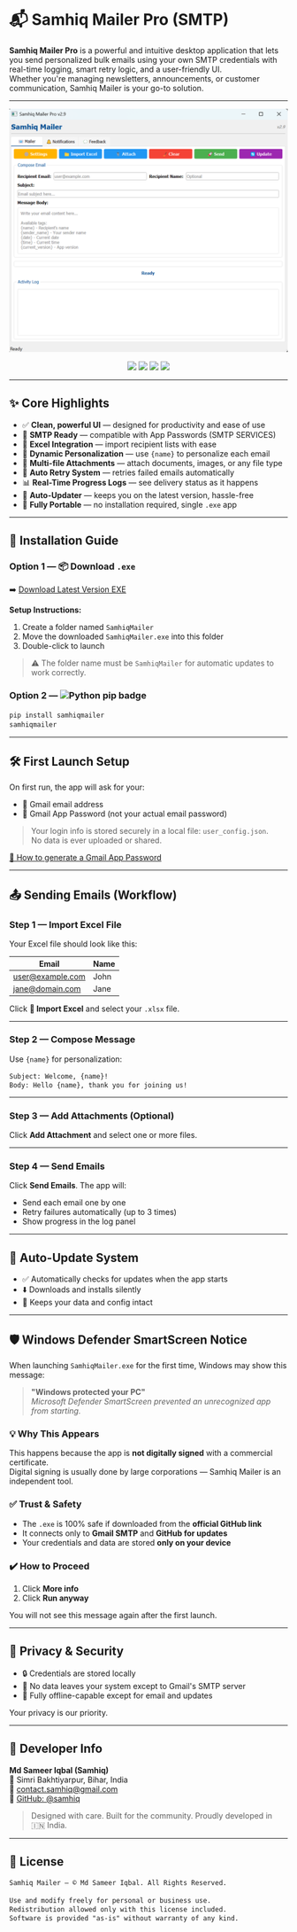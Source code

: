 # 📬 Samhiq Mailer Pro (SMTP)

**Samhiq Mailer Pro** is a powerful and intuitive desktop application that lets you send personalized bulk emails using your own SMTP credentials with real-time logging, smart retry logic, and a user-friendly UI.  
Whether you're managing newsletters, announcements, or customer communication, Samhiq Mailer is your go-to solution.

---

<p align="center">
  <img src="SamhiqMailer.png" alt="Samhiq Mailer Screenshot" width="700">
</p>

<p align="center">
  <img src="https://img.shields.io/badge/SMTP%20Supported-blue?style=flat-square" />
  <img src="https://img.shields.io/badge/Status-Stable-brightgreen?style=flat-square" />
  <img src="https://img.shields.io/badge/Platform-Windows%20%7C%20Linux %20%7C%20 Python-orange?style=flat-square" />
  <img src="https://img.shields.io/badge/License-MIT-red?style=flat-square" />
</p>

---

## ✨ Core Highlights

- ✅ **Clean, powerful UI** — designed for productivity and ease of use  
- 📧 **SMTP Ready** — compatible with App Passwords (SMTP SERVICES) 
- 📂 **Excel Integration** — import recipient lists with ease  
- 📝 **Dynamic Personalization** — use `{name}` to personalize each email  
- 📎 **Multi-file Attachments** — attach documents, images, or any file type  
- 🔄 **Auto Retry System** — retries failed emails automatically  
- 📊 **Real-Time Progress Logs** — see delivery status as it happens  
- 🔧 **Auto-Updater** — keeps you on the latest version, hassle-free  
- 💼 **Fully Portable** — no installation required, single `.exe` app  

---

## 🚀 Installation Guide

### Option 1 — 📦 Download `.exe`

➡️ [Download Latest Version EXE](https://github.com/samhiq/SamhiqMailer/releases/latest/download/SamhiqMailer.exe)

**Setup Instructions:**

1. Create a folder named `SamhiqMailer`  
2. Move the downloaded `SamhiqMailer.exe` into this folder  
3. Double-click to launch  

> ⚠️ The folder name must be `SamhiqMailer` for automatic updates to work correctly.

### Option 2 — <img src="https://img.shields.io/badge/Python-Install-blue?logo=python&logoColor=white&style=flat-square" alt="Python pip badge" height="20"/>

```bash
pip install samhiqmailer
samhiqmailer
```

---

## 🛠️ First Launch Setup

On first run, the app will ask for your:

- 📧 Gmail email address  
- 🔐 Gmail App Password (not your actual email password)

> Your login info is stored securely in a local file: `user_config.json`.  
> No data is ever uploaded or shared.

[📖 How to generate a Gmail App Password](https://support.google.com/accounts/answer/185833)

---

## 📤 Sending Emails (Workflow)

### Step 1 — Import Excel File

Your Excel file should look like this:

| Email              | Name     |
|--------------------|----------|
| user@example.com   | John     |
| jane@domain.com    | Jane     |

Click **📁 Import Excel** and select your `.xlsx` file.

---

### Step 2 — Compose Message

Use `{name}` for personalization:

```
Subject: Welcome, {name}!
Body: Hello {name}, thank you for joining us!
```

---

### Step 3 — Add Attachments (Optional)

Click **Add Attachment** and select one or more files.

---

### Step 4 — Send Emails

Click **Send Emails**. The app will:

- Send each email one by one  
- Retry failures automatically (up to 3 times)  
- Show progress in the log panel  

---

## 🔄 Auto-Update System

- ✅ Automatically checks for updates when the app starts  
- ⬇️ Downloads and installs silently  
- 🔐 Keeps your data and config intact  

---

## 🛡️ Windows Defender SmartScreen Notice

When launching `SamhiqMailer.exe` for the first time, Windows may show this message:

> **"Windows protected your PC"**  
> *Microsoft Defender SmartScreen prevented an unrecognized app from starting.*

### 💡 Why This Appears

This happens because the app is **not digitally signed** with a commercial certificate.  
Digital signing is usually done by large corporations — Samhiq Mailer is an independent tool.

### ✅ Trust & Safety

- The `.exe` is 100% safe if downloaded from the **official GitHub link**  
- It connects only to **Gmail SMTP** and **GitHub for updates**  
- Your credentials and data are stored **only on your device**

### ✔️ How to Proceed

1. Click **More info**  
2. Click **Run anyway**  

You will not see this message again after the first launch.

---

## 🔐 Privacy & Security

- 🔒 Credentials are stored locally  
- 🧱 No data leaves your system except to Gmail's SMTP server  
- 📴 Fully offline-capable except for email and updates  

Your privacy is our priority.

---

## 👤 Developer Info

**Md Sameer Iqbal (Samhiq)**  
📍 Simri Bakhtiyarpur, Bihar, India  
📧 [contact.samhiq@gmail.com](mailto:contact.samhiq@gmail.com)  
🔗 [GitHub: @samhiq](https://github.com/samhiq)

> Designed with care. Built for the community. Proudly developed in 🇮🇳 India.

---

## 📄 License

```
Samhiq Mailer — © Md Sameer Iqbal. All Rights Reserved.

Use and modify freely for personal or business use.
Redistribution allowed only with this license included.
Software is provided "as-is" without warranty of any kind.
```
